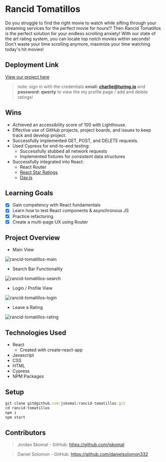 # Rancid Tomatillos
Do you struggle to find the right movie to watch while sifting through your streaming services for the perfect movie for hours!? Then Rancid Tomatillos is the perfect solution for your endless scrolling anxiety! With our state of the art rating system, you can locate top notch movies within seconds! Don't waste your time scrolling anymore, maximize your time watching today's hit movies!

## Deployment Link

[View our project here](https://jskomal-rancid-tomatillos.herokuapp.com/)


> note: sign in with the credentials **email: charlie@turing.io** and **password: qwerty** to view the my profile page / add and delete ratings!

## Wins
- Achieved an accessibility score of 100 with Lighthouse.
- Effective use of GitHub projects, project boards, and issues to keep track and develop project.
- Successfully implemented GET, POST, and DELETE requests.
- Used Cypress for end-to-end testing:
    - Successfully stubbed all network requests
    - Implemented fixtures for consistent data structures
- Successfully integrated into React:
    - React Router
    - [React Star Ratings](https://www.npmjs.com/package/react-star-ratings)
    - [Day.js](https://day.js.org/)

## Learning Goals
- [x] Gain competency with React fundamentals
- [x] Learn how to test React components & asynchronous JS
- [x] Practice refactoring
- [x] Create a multi-page UX using Router

## Project Overview
- Main View

![rancid-tomatillos-main](https://user-images.githubusercontent.com/90876852/161633725-b361cad7-94b3-4342-85e8-63fbd9318964.gif)

- Search Bar Functionality

![rancid-tomatillos-search](https://user-images.githubusercontent.com/90876852/161633461-20969108-5df9-43c9-9f8e-846f5dc1a74a.gif)

- Login / Profile View

![rancid-tomatillos-login](https://user-images.githubusercontent.com/90876852/161634018-a9473b2a-3e88-4cce-a77c-dd9fe68d90a9.gif)

- Leave a Rating

![rancid-tomatillos-rating](https://user-images.githubusercontent.com/90876852/161634163-81426265-aece-4a00-94f9-ffa12bd59373.gif)


## Technologies Used
- React
    - Created with create-react-app
- Javascript
- CSS
- HTML
- Cypress
- NPM Packages

## Setup
```js
git clone git@github.com:jskomal/rancid-tomatillos.git
cd rancid-tomatillos
npm i
npm start
```

## Contributors
> Jordan Skomal - GitHub: https://github.com/jskomal

> Daniel Solomon - GitHub: https://github.com/danielsolomon332

